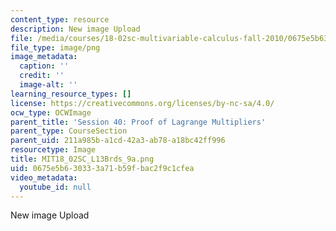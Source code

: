 ```yaml
---
content_type: resource
description: New image Upload
file: /media/courses/18-02sc-multivariable-calculus-fall-2010/0675e5b630333a71b59fbac2f9c1cfea_MIT18_02SC_L13Brds_9a.png
file_type: image/png
image_metadata:
  caption: ''
  credit: ''
  image-alt: ''
learning_resource_types: []
license: https://creativecommons.org/licenses/by-nc-sa/4.0/
ocw_type: OCWImage
parent_title: 'Session 40: Proof of Lagrange Multipliers'
parent_type: CourseSection
parent_uid: 211a985b-a1cd-42a3-ab78-a18bc42ff996
resourcetype: Image
title: MIT18_02SC_L13Brds_9a.png
uid: 0675e5b6-3033-3a71-b59f-bac2f9c1cfea
video_metadata:
  youtube_id: null
---
```

New image Upload